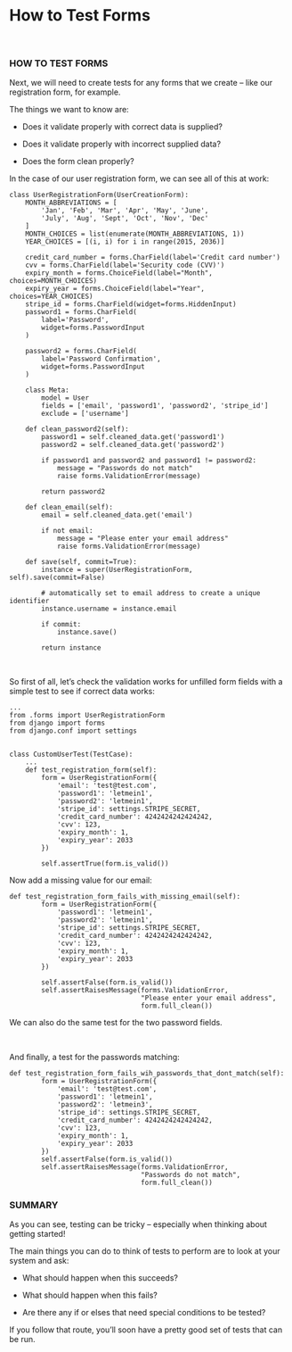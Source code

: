 ###  

How to Test Forms
=================

 

### HOW TO TEST FORMS

Next, we will need to create tests for any forms that we create – like our
registration form, for example.

The things we want to know are:

-   Does it validate properly with correct data is supplied?

-   Does it validate properly with incorrect supplied data?

-   Does the form clean properly?

In the case of our user registration form, we can see all of this at work:

~~~~~~~~~~~~~~~~~~~~~~~~~~~~~~~~~~~~~~~~~~~~~~~~~~~~~~~~~~~~~~~~~~~~~~~~~~~~~~~~
class UserRegistrationForm(UserCreationForm):
    MONTH_ABBREVIATIONS = [
        'Jan', 'Feb', 'Mar', 'Apr', 'May', 'June',
        'July', 'Aug', 'Sept', 'Oct', 'Nov', 'Dec'
    ]
    MONTH_CHOICES = list(enumerate(MONTH_ABBREVIATIONS, 1))
    YEAR_CHOICES = [(i, i) for i in range(2015, 2036)]
 
    credit_card_number = forms.CharField(label='Credit card number')
    cvv = forms.CharField(label='Security code (CVV)')
    expiry_month = forms.ChoiceField(label="Month", choices=MONTH_CHOICES)
    expiry_year = forms.ChoiceField(label="Year", choices=YEAR_CHOICES)
    stripe_id = forms.CharField(widget=forms.HiddenInput)
    password1 = forms.CharField(
        label='Password',
        widget=forms.PasswordInput
    )
 
    password2 = forms.CharField(
        label='Password Confirmation',
        widget=forms.PasswordInput
    )
 
    class Meta:
        model = User
        fields = ['email', 'password1', 'password2', 'stripe_id']
        exclude = ['username']
 
    def clean_password2(self):
        password1 = self.cleaned_data.get('password1')
        password2 = self.cleaned_data.get('password2')
 
        if password1 and password2 and password1 != password2:
            message = "Passwords do not match"
            raise forms.ValidationError(message)
 
        return password2
 
    def clean_email(self):
        email = self.cleaned_data.get('email')
 
        if not email:
            message = "Please enter your email address"
            raise forms.ValidationError(message)
 
    def save(self, commit=True):
        instance = super(UserRegistrationForm, self).save(commit=False)
 
        # automatically set to email address to create a unique identifier
        instance.username = instance.email
 
        if commit:
            instance.save()
 
        return instance
~~~~~~~~~~~~~~~~~~~~~~~~~~~~~~~~~~~~~~~~~~~~~~~~~~~~~~~~~~~~~~~~~~~~~~~~~~~~~~~~

 

So first of all, let’s check the validation works for unfilled form fields with
a simple test to see if correct data works:

~~~~~~~~~~~~~~~~~~~~~~~~~~~~~~~~~~~~~~~~~~~~~~~~~~~~~~~~~~~~~~~~~~~~~~~~~~~~~~~~
...
from .forms import UserRegistrationForm
from django import forms
from django.conf import settings
 
 
class CustomUserTest(TestCase):
    ...
    def test_registration_form(self):
        form = UserRegistrationForm({
            'email': 'test@test.com',
            'password1': 'letmein1',
            'password2': 'letmein1',
            'stripe_id': settings.STRIPE_SECRET,
            'credit_card_number': 4242424242424242,
            'cvv': 123,
            'expiry_month': 1,
            'expiry_year': 2033
        })
 
        self.assertTrue(form.is_valid())
~~~~~~~~~~~~~~~~~~~~~~~~~~~~~~~~~~~~~~~~~~~~~~~~~~~~~~~~~~~~~~~~~~~~~~~~~~~~~~~~

Now add a missing value for our email:

~~~~~~~~~~~~~~~~~~~~~~~~~~~~~~~~~~~~~~~~~~~~~~~~~~~~~~~~~~~~~~~~~~~~~~~~~~~~~~~~
def test_registration_form_fails_with_missing_email(self):
        form = UserRegistrationForm({
            'password1': 'letmein1',
            'password2': 'letmein1',
            'stripe_id': settings.STRIPE_SECRET,
            'credit_card_number': 4242424242424242,
            'cvv': 123,
            'expiry_month': 1,
            'expiry_year': 2033
        })
 
        self.assertFalse(form.is_valid())
        self.assertRaisesMessage(forms.ValidationError,
                                 "Please enter your email address",
                                 form.full_clean())
~~~~~~~~~~~~~~~~~~~~~~~~~~~~~~~~~~~~~~~~~~~~~~~~~~~~~~~~~~~~~~~~~~~~~~~~~~~~~~~~

We can also do the same test for the two password fields.

 

And finally, a test for the passwords matching:

~~~~~~~~~~~~~~~~~~~~~~~~~~~~~~~~~~~~~~~~~~~~~~~~~~~~~~~~~~~~~~~~~~~~~~~~~~~~~~~~
def test_registration_form_fails_wih_passwords_that_dont_match(self):
        form = UserRegistrationForm({
            'email': 'test@test.com',
            'password1': 'letmein1',
            'password2': 'letmein3',
            'stripe_id': settings.STRIPE_SECRET,
            'credit_card_number': 4242424242424242,
            'cvv': 123,
            'expiry_month': 1,
            'expiry_year': 2033
        })
        self.assertFalse(form.is_valid())
        self.assertRaisesMessage(forms.ValidationError,
                                 "Passwords do not match",
                                 form.full_clean())
~~~~~~~~~~~~~~~~~~~~~~~~~~~~~~~~~~~~~~~~~~~~~~~~~~~~~~~~~~~~~~~~~~~~~~~~~~~~~~~~

### SUMMARY

As you can see, testing can be tricky – especially when thinking about getting
started!

The main things you can do to think of tests to perform are to look at your
system and ask:

-   What should happen when this succeeds?

-   What should happen when this fails?

-   Are there any if or elses that need special conditions to be tested?

If you follow that route, you’ll soon have a pretty good set of tests that can
be run.
